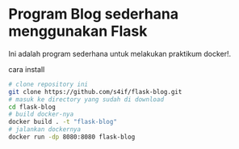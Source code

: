 # Program Blog sederhana menggunakan Flask

Ini adalah program sederhana untuk melakukan praktikum docker!.

cara install

```bash
# clone repository ini
git clone https://github.com/s4if/flask-blog.git
# masuk ke directory yang sudah di download
cd flask-blog
# build docker-nya
docker build . -t "flask-blog"
# jalankan dockernya
docker run -dp 8080:8080 flask-blog
```
